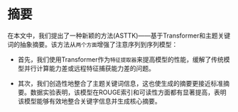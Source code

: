 # 摘要

在本文中，我们提出了一种新颖的方法(ASTTK)——基于Transformer和主题关键词的抽象摘要。该方法从`两个方面`增强了注意序列到序列模型：

- 首先，我们使用Transformer作为`特征提取器`来提高模型的性能，缓解了传统模型并行计算能力差或远程特征捕获能力差的问题。

- 其次，我们创造性地整合了主题关键词信息，这也使生成的摘要更接近标准摘要。数据实验表明，该模型在ROUGE索引和可读性方面都有显著提高，表明该模型能够有效地整合关键字信息并生成核心摘要。